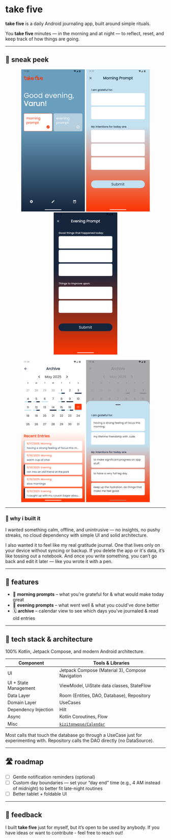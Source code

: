 # take five

**take five** is a daily Android journaling app, built around simple rituals.

You **take five** minutes — in the morning and at night — to reflect, reset, and keep track of how things are going.

---

## 📸 sneak peek

<p align="center">
  <img src="docs/home screen.png" width="200" alt="Home Screen" />
  <img src="docs/morning prompt screen.png" width="200" alt="Morning Prompt" />
  <img src="docs/evening prompt screen.png" width="200" alt="Evening Prompt" />
</p>

<p align="center">
  <img src="docs/archive screen.png" width="200" alt="Archive Screen" />
  <img src="docs/archive bottom sheet.png" width="200" alt="Archive Bottom Sheet" />
</p>

---

### 🌱 why i built it

I wanted something calm, offline, and unintrusive — no insights, no pushy streaks, no cloud dependency with simple UI and solid architecture.

I also wanted it to feel like my real gratitude journal. One that lives only on your device without syncing or backup. If you delete the app or it's data, it’s like tossing out a notebook. And once you write something, you can’t go back and edit it later — like you wrote it with a pen.

---

## 🧭 features

- 🌄 **morning prompts** – what you're grateful for & what would make today great
- 🌙 **evening prompts** – what went well & what you could've done better
- 🗓️ **archive** – calendar view to see which days you’ve journaled & read old entries
---

## 🧰 tech stack & architecture

100% Kotlin, Jetpack Compose, and modern Android architecture.

| Component            | Tools & Libraries                                                         |
|----------------------|----------------------------------------------------------------------------|
| UI                   | Jetpack Compose (Material 3), Compose Navigation                          |
| UI + State Management | ViewModel, UiState data classes, StateFlow                                |
| Data Layer           | Room (Entities, DAO, Database), Repository                       |
| Domain Layer         | UseCases                                                    |
| Dependency Injection | Hilt                                                                      |
| Async                | Kotlin Coroutines, Flow                                                   |
| Misc      | [`kizitonwose/Calendar`](https://github.com/kizitonwose/Calendar)         |> 🧠 I was intentionally experimenting with clear modern Android architecture layers (UI, domain, data) for maintainability.

 Most calls that touch the database go through a UseCase just for experimenting with. Repository calls the DAO directly (no DataSource).

---

<!--
## 🏁 getting started

```bash
git clone https://github.com/yourusername/take-five.git
cd take-five
./gradlew installDebug
```

Open in Android Studio and run it on your device or emulator.

---
-->

## 🛣️ roadmap

- [ ] Gentle notification reminders (optional)
- [ ] Custom day boundaries — set your “day end” time (e.g., 4 AM instead of midnight) to better fit late-night routines
- [ ] Better tablet + foldable UI

---

## 🤝 feedback

I built **take five** just for myself, but it’s open to be used by anybody. If you have ideas or want to contribute - feel free to reach out!
